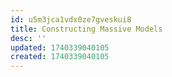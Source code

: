 ```yaml
---
id: u5m3jca1vdx0ze7gveskui8
title: Constructing Massive Models
desc: ''
updated: 1740339040105
created: 1740339040105
---
```


